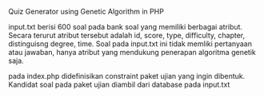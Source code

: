 Quiz Generator using Genetic Algorithm in PHP

input.txt berisi 600 soal pada bank soal yang memiliki berbagai atribut. Secara terurut atribut tersebut adalah id, score, type, difficulty, chapter, distinguisng degree, time. Soal pada input.txt ini tidak memliki pertanyaan atau jawaban, hanya atribut yang mendukung penerapan algoritma genetik saja.

pada index.php didefinisikan constraint paket ujian yang ingin dibentuk. Kandidat soal pada paket ujian diambil dari database pada input.txt
